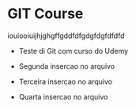 # GIT Course
iouiooiuijhjghgffgddfdfgdgfdgfdfdfd

- Teste di Git com curso do Udemy

- Segunda insercao no arquivo

- Terceira insercao no arquivo

- Quarta insercao no arquivo
